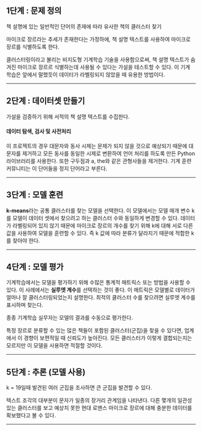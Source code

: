 ## **1단계 : 문제 정의**

책 설명에 있는 일반적인 단어의 존재에 따라 유사한 책의 클러스터 찾기

마이크로 장르라는 추세가 존재한다는 가정하에, 책 설명 텍스트를 사용하여 마이크로 장르를 식별하도록 한다.

클러스터링이라고 불리는 비지도형 기계학습 기술을 사용함으로써, 책 설명 텍스트가 숨겨진 마이크로 장르르 식별하는데 사용될 수 있다는 가설을 테스트할 수 있다. 이 기계 학습은 앞에서 말했듯이 데이터가 라벨링되지 않았을 때 유용한 방법이다.

---

## **2단계 : 데이터셋 만들기**

가설을 검증하기 위해 서적의 책 설명 텍스트를 수집한다.

#### **데이터 탐색, 검사 및 사전처리**

이 프로젝트의 경우 대문자와 동사 시제는 문제가 되지 않을 것으로 예상되기 때문에 대문자를 제거하고 모든 동사를 동일한 시제로 변환하여 언어 처리를 하도록 만든 Python 라이브러리를 사용한다. 또한 구두점과 a, the와 같은 관형사들을 제거한다. 기계 훈련 커뮤니티는 이 단어들을 정지 단어라고 부른다.

---

## **3단계 : 모델 훈련**

**k-means**라는 공통 클러스터를 찾는 모델을 선택한다. 이 모델에서는 모델 매개 변수 k를 모델이 데이터 셋에서 찾으려고 하는 클러스터 수와 동일하게 변경할 수 있다. 데이터가 라벨링되어 있지 않기 때문에 마이크로 장르의 개수를 찾기 위해 k에 대해 서로 다른 값을 사용하여 모델을 훈련할 수 있다. 즉 k 값에 따라 분류가 달라지기 때문에 적합한 k를 찾아야 한다.

---

## **4단계 : 모델 평가**

기계학습에서는 모델을 평가하기 위해 수많은 통계적 매트릭스 또는 방법을 사용할 수 있다. 이 사례에서는 **실루엣 계수**를 선택하는 것이 좋다. 이 매트릭은 모델별로 데이터가 얼마나 잘 클러스터링되었는지 설명한다. 최적의 클러스터 수를 찾으려면 실루엣 계수를 표시하며 찾는다.

종종 기계학습 실무자는 모델의 결과를 수동으로 평가한다.

특정 장르로 분류할 수 있는 많은 책들이 포함된 클러스터(군집)을 찾을 수 있다면, 업계에서 이 경향이 보편적일 때 신뢰도가 높아진다. 모든 클러스터가 이렇게 결합되는지는 모르지만 이 모델을 사용하면 적절할 것이다.

---

## **5단계 : 추론 (모델 사용)**

k = 19일때 발견된 여러 군집을 조사하면 큰 군집을 발견할 수 있다.

텍스트 조각의 대부분이 문자가 일종의 장거리 관계임을 나타낸다. 다른 몇개의 일관성 있는 클러스터를 보고 예상치 못한 현대 로맨스 마이크로 장르에 대해 충분한 데이터를 확보했다고 볼 수 있다.

---
